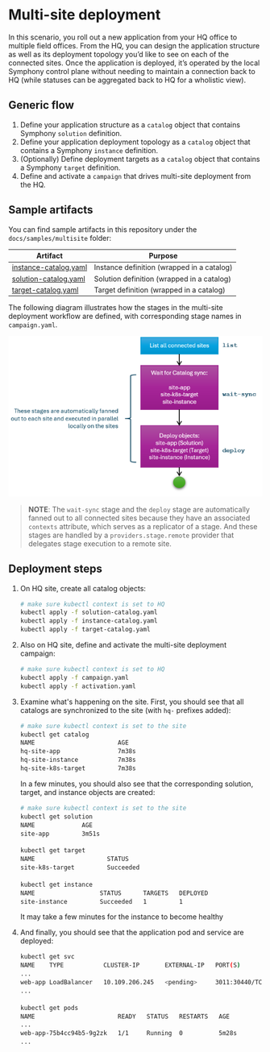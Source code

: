 # Multi-site deployment

In this scenario, you roll out a new application from your HQ office to multiple field offices. From the HQ, you can design the application structure as well as its deployment topology you’d like to see on each of the connected sites. Once the application is deployed, it’s operated by the local Symphony control plane without needing to maintain a connection back to HQ (while statuses can be aggregated back to HQ for a wholistic view).

## Generic flow

1. Define your application structure as a `catalog` object that contains Symphony `solution` definition.
2. Define your application deployment topology as a `catalog` object that contains a Symphony `instance` definition.
3. (Optionally) Define deployment targets as a `catalog` object that contains a Symphony `target` definition.
4. Define and activate a `campaign` that drives multi-site deployment from the HQ.

## Sample artifacts

You can find sample artifacts in this repository under the `docs/samples/multisite` folder:

| Artifact | Purpose |
|--------|--------|
| [instance-catalog.yaml](../../samples/multisite/instance-catalog.yaml) | Instance definition (wrapped in a catalog) |
| [solution-catalog.yaml](../../samples/multisite/solution-catalog.yaml) | Solution definition (wrapped in a catalog) |
| [target-catalog.yaml](../../samples/multisite/target-catalog.yaml) | Target definition (wrapped in a catalog) |

The following diagram illustrates how the stages in the multi-site deployment workflow are defined, with corresponding stage names in `campaign.yaml`.

![campaign](../images/multisite-flow.png)

> **NOTE**: The `wait-sync` stage and the `deploy` stage are automatically fanned out to all connected sites because they have an associated `contexts` attribute, which serves as a replicator of a stage. And these stages are handled by a `providers.stage.remote` provider that delegates stage execution to a remote site.

## Deployment steps

1. On HQ site, create all catalog objects:

   ```bash
   # make sure kubectl context is set to HQ
   kubectl apply -f solution-catalog.yaml
   kubectl apply -f instance-catalog.yaml
   kubectl apply -f target-catalog.yaml
   ```

2. Also on HQ site, define and activate the multi-site deployment campaign:

   ```bash
   # make sure kubectl context is set to HQ
   kubectl apply -f campaign.yaml
   kubectl apply -f activation.yaml
   ```

3. Examine what's happening on the site. First, you should see that all catalogs are synchronized to the site (with `hq-` prefixes added):

   ```bash
   # make sure kubectl context is set to the site
   kubectl get catalog
   NAME                       AGE
   hq-site-app                7m38s
   hq-site-instance           7m38s
   hq-site-k8s-target         7m38s
   ```

   In a few minutes, you should also see that the corresponding solution, target, and instance objects are created:

   ```bash
   # make sure kubectl context is set to the site
   kubectl get solution
   NAME             AGE
   site-app         3m51s

   kubectl get target
   NAME                    STATUS
   site-k8s-target         Succeeded

   kubectl get instance
   NAME                  STATUS      TARGETS   DEPLOYED
   site-instance         Succeeded   1         1
   ```

   It may take a few minutes for the instance to become healthy

4. And finally, you should see that the application pod and service are deployed:

   ```bash
   kubectl get svc
   NAME    TYPE           CLUSTER-IP       EXTERNAL-IP   PORT(S)         AGE
   ...
   web-app LoadBalancer   10.109.206.245   <pending>     3011:30440/TCP  5m17s
   ...

   kubectl get pods
   NAME                       READY   STATUS   RESTARTS   AGE
   ...
   web-app-75b4cc94b5-9g2zk   1/1     Running  0          5m28s
   ...
   ```
